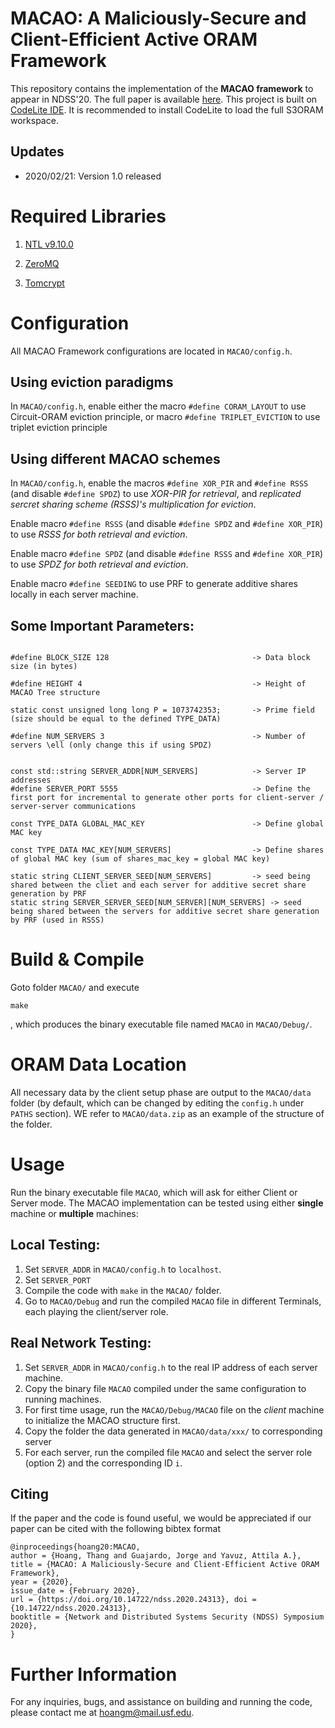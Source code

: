 # MACAO: A Maliciously-Secure and Client-Efficient Active ORAM Framework

This repository  contains the implementation of the **MACAO framework** to appear in NDSS'20. The full paper is available [here](https://eprint.iacr.org/2020/203).
This project is built on [CodeLite IDE](http://codelite.org). It is recommended to install CodeLite to load the full S3ORAM workspace. 

## Updates

* 2020/02/21: Version 1.0 released


# Required Libraries
1. [NTL v9.10.0](http://www.shoup.net/ntl/download.html)

2. [ZeroMQ](http://zeromq.org/intro:get-the-software)

3. [Tomcrypt](https://github.com/libtom/libtomcrypt)

# Configuration
All MACAO Framework configurations are located in ```MACAO/config.h```. 


## Using eviction paradigms
In ```MACAO/config.h```, enable either the macro ``#define CORAM_LAYOUT``  to use Circuit-ORAM eviction principle, or macro ``#define TRIPLET_EVICTION`` to use triplet eviction principle

## Using different MACAO schemes
In ```MACAO/config.h```, enable the macros ``#define XOR_PIR`` and  ``#define RSSS`` (and disable ``#define SPDZ``) to use *XOR-PIR for retrieval*, and *replicated sercret sharing scheme (RSSS)'s multiplication for eviction*. 

Enable macro  ``#define RSSS`` (and disable ``#define SPDZ`` and ``#define XOR_PIR``) to use *RSSS for both retrieval and eviction*.

Enable macro ``#define SPDZ`` (and disable ``#define RSSS`` and ``#define XOR_PIR``) to use *SPDZ for both retrieval and eviction*.

Enable macro ``#define SEEDING`` to use PRF to generate additive shares locally in each server machine.







## Some Important  Parameters:
```

#define BLOCK_SIZE 128                                -> Data block size (in bytes)

#define HEIGHT 4                                      -> Height of MACAO Tree structure

static const unsigned long long P = 1073742353;       -> Prime field (size should be equal to the defined TYPE_DATA)

#define NUM_SERVERS 3                                 -> Number of servers \ell (only change this if using SPDZ)


const std::string SERVER_ADDR[NUM_SERVERS]            -> Server IP addresses
#define SERVER_PORT 5555                              -> Define the first port for incremental to generate other ports for client-server / server-server communications

const TYPE_DATA GLOBAL_MAC_KEY                        -> Define global MAC key

const TYPE_DATA MAC_KEY[NUM_SERVERS]                  -> Define shares of global MAC key (sum of shares_mac_key = global MAC key)

static string CLIENT_SERVER_SEED[NUM_SERVERS]         -> seed being shared between the cliet and each server for additive secret share generation by PRF
static string SERVER_SERVER_SEED[NUM_SERVER][NUM_SERVERS] -> seed being shared between the servers for additive secret share generation by PRF (used in RSSS)

```




# Build & Compile
Goto folder ``MACAO/`` and execute
``` 
make
```

, which produces the binary executable file named ```MACAO``` in ``MACAO/Debug/``.

# ORAM Data Location
All necessary data by the client setup phase are output to the ``MACAO/data`` folder (by default, which can be changed by editing the ``config.h`` under ``PATHS`` section). WE refer to ``MACAO/data.zip`` as an example of the structure of the folder.

# Usage

Run the binary executable file ```MACAO```, which will ask for either Client or Server mode. The MACAO implementation can be tested using either **single** machine or **multiple** machines:


## Local Testing:
1. Set ``SERVER_ADDR`` in ``MACAO/config.h`` to ``localhost``. 
2. Set ``SERVER_PORT``
3. Compile the code with ``make`` in the ``MACAO/`` folder. 
4. Go to ``MACAO/Debug`` and run the compiled ``MACAO`` file in different Terminals, each playing the client/server role.

## Real Network Testing:
1. Set ``SERVER_ADDR`` in ``MACAO/config.h`` to the real IP address of each server machine. 
1. Copy the binary file ``MACAO`` compiled under the same configuration to running machines. 
2. For first time usage, run the ``MACAO/Debug/MACAO`` file on the *client* machine to initialize the MACAO structure first.
3. Copy the folder the data generated in ``MACAO/data/xxx/`` to corresponding server
4. For each server, run the compiled file ``MACAO`` and select the server role (option 2) and the corresponding ID ``i``.



## Citing

If the paper and the code is found useful, we would be appreciated if our paper can be cited with the following bibtex format 

```
@inproceedings{hoang20:MACAO, 
author = {Hoang, Thang and Guajardo, Jorge and Yavuz, Attila A.}, 
title = {MACAO: A Maliciously-Secure and Client-Efficient Active ORAM Framework}, 
year = {2020}, 
issue_date = {February 2020}, 
url = {https://doi.org/10.14722/ndss.2020.24313}, doi = {10.14722/ndss.2020.24313}, 
booktitle = {Network and Distributed Systems Security (NDSS) Symposium 2020}, 
}
```


# Further Information
For any inquiries, bugs, and assistance on building and running the code, please contact me at [hoangm@mail.usf.edu](mailto:hoangm@mail.usf.edu?Subject=[Extended%20S3ORAM]%20Inquiry).
